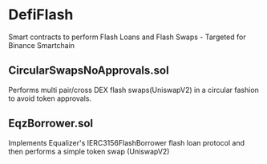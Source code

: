 # DefiFlash
Smart contracts to perform Flash Loans and Flash Swaps - Targeted for Binance Smartchain

## CircularSwapsNoApprovals.sol
Performs multi pair/cross DEX flash swaps(UniswapV2) in a circular fashion to avoid token approvals.

## EqzBorrower.sol
Implements Equalizer's IERC3156FlashBorrower flash loan protocol and then performs a simple token swap (UniswapV2)
